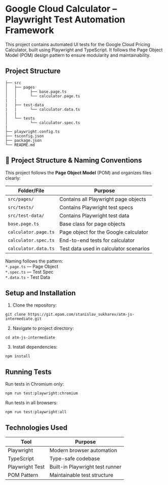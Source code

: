# Google Cloud Calculator – Playwright Test Automation Framework
This project contains automated UI tests for the Google Cloud Pricing Calculator, built using Playwright and TypeScript.
It follows the Page Object Model (POM) design pattern to ensure modularity and maintainability.

## Project Structure

```
├── src
│   ├── pages
│   │      ├── base.page.ts
│   │      └── calculator.page.ts
|   |
|   ├── test-data
|   |      └── calculator.data.ts 
|   |
│   └── tests
│          └── calculator.spec.ts
|
├── playwright.config.ts
├── tsconfig.json
├── package.json
└── README.md
```
## 📁 Project Structure & Naming Conventions

This project follows the **Page Object Model** (POM) and organizes files clearly:

| Folder/File               | Purpose                               |
|--------------------------|----------------------------------------|
| `src/pages/`             | Contains all Playwright page objects   |
| `src/tests/`             | Contains Playwright test specs         |
| `src/test-data/`         | Contains Playwright test data          |
| `base.page.ts`           | Base class for page objects            |
| `calculator.page.ts`     | Page object for the Google calculator  |
| `calculator.spec.ts`     | End-to-end tests for calculator        |
| `calculator.data.ts`     | Test data used in calculator scenarios |

Naming follows the pattern:  
`*.page.ts` — Page Object  
`*.spec.ts` — Test Spec  
`*.data.ts` - Test Data

## Setup and Installation

1. Clone the repository:

`git clone https://git.epam.com/stanislav_sukharev/atm-js-intermediate.git`

2. Navigate to project directory:

`cd atm-js-intermediate`

3. Install dependencies:

`npm install`

## Running Tests

Run tests in Chromium only:

`npm run test:playwright:chromium`

Run tests in all browsers:

`npm run test:playwright:all`

## Technologies Used

| Tool             | Purpose                          |
|------------------|----------------------------------|
| Playwright       | Modern browser automation        |
| TypeScript       | Type-safe codebase               |
| Playwright Test  | Built-in Playwright test runner  |
| POM Pattern      | Maintainable test structure      |

